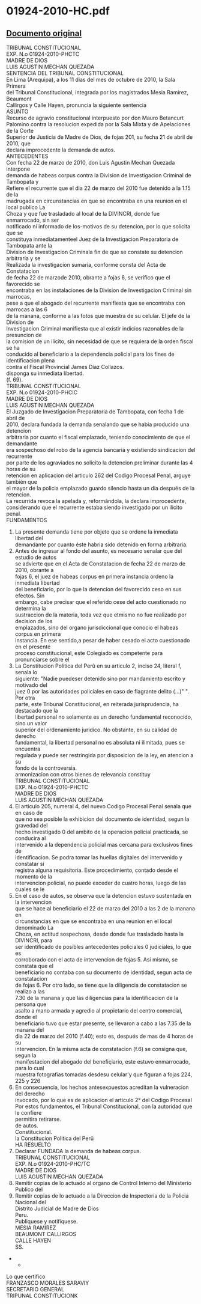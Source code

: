 
01924-2010-HC.pdf
=================
  
[Documento original](https://tc.gob.pe/jurisprudencia/2010/01924-2010-HC.pdf)  
---  
TRIBUNAL CONSTITUCIONAL  
EXP. N.o 01924-2010-PHCTC  
MADRE DE DIOS  
LUIS AGUSTIN MECHAN QUEZADA  
SENTENCIA DEL TRIBUNAL CONSTITUCIONAL  
En Lima (Arequipa), a los 11 dias del mes de octubre de 2010, la Sala Primera  
del Tribunal Constitucional, integrada por los magistrados Mesia Ramirez, Beaumont  
Callirgos y Calle Hayen, pronuncia la siguiente sentencia  
ASUNTO  
Recurso de agravio constitucional interpuesto por don Mauro Betancurt  
Palomino contra la resolucion expedida por la Sala Mixta y de Apelaciones de la Corte  
Superior de Justicia de Madre de Dios, de fojas 201, su fecha 21 de abril de 2010, que  
declara improcedente la demanda de autos.  
ANTECEDENTES  
Con fecha 22 de marzo de 2010, don Luis Agustin Mechan Quezada interpone  
demanda de habeas corpus contra la Division de Investigacion Criminal de Tambopata y  
Refiere el recurrente que el dia 22 de marzo del 2010 fue detenido a la 1.15 de la  
madrugada en circunstancias en que se encontraba en una reunion en el local publico La  
Choza y que fue trasladado al local de la DIVINCRI, donde fue enmarrocado, sin ser  
notificado ni informado de los-motivos de su detencion, por lo que solicita que se  
constituya inmediatamenteel Juez de la Investigacion Preparatoria de Tambopata ante la  
Division de Investigacion Criminala fin de que se constate su detencion arbitraria y se  
Realizada la investigacion sumaria, conforme consta del Acta de Constatacion  
de fecha 22 de marzode 2010, obrante a fojas 6, se verifico que el favorecido se  
encontraba en las instalaciones de la Division de Investigacion Criminal sin marrocas,  
pese a que el abogado del recurrente manifiesta que se encontraba con marrocas a las 6  
de la manana, çonforme a las fotos que muestra de su celular. El jefe de la Division de  
Investigacion Criminal manifiesta que al existir indicios razonables de la presuncion de  
la comision de un ilicito, sin necesidad de que se requiera de la orden fiscal se ha  
conducido al beneficiario a la dependencia policial para los fines de identificacion plena  
contra el Fiscal Provincial James Diaz Collazos.  
disponga su inmediata libertad.  
(f. 69).  
TRIBUNAL CONSTITUCIONAL  
EXP. N.o 01924-2010-PHCIC  
MADRE DE DIOS  
LUIS AGUSTIN MECHAN QUEZADA  
El Juzgado de Investigacion Preparatoria de Tambopata, con fecha 1 de abril de  
2010, declara fundada la demanda senalando que se habia producido una detencion  
arbitraria por cuanto el fiscal emplazado, teniendo conocimiento de que el demandante  
era sospechoso del robo de la agencia bancaria y existiendo sindicacion del recurrente  
por parte de los agraviados no solicito la detencion preliminar durante las 4 horas de su  
retencion en aplicacion del articulo 262 del Codigo Procesal Penal, arguye también que  
el mayor de la policia emplazado guardo silencio hasta un dia después de la retencion.  
La recurrida revoca la apelada y, reformândola, la declara improcedente,  
considerando que el recurrente estaba siendo investigado por un ilicito penal.  
FUNDAMENTOS  
1. La presente demanda tiene por objeto que se ordene la inmediata libertad del  
demandante por cuanto éste habria sido detenido en forma arbitraria.  
2. Antes de ingresar al fondo del asunto, es necesario senalar que del estudio de autos  
se advierte que en el Acta de Constatacion de fecha 22 de marzo de 2010, obrante a  
fojas 6, el juez de habeas corpus en primera instancia ordeno la inmediata libertad  
del beneficiario, por lo que la detencion del favorecido ceso en sus efectos. Sin  
embargo, cabe precisar que el referido cese del acto cuestionado no determina la  
sustraccion de la materia, toda vez que etmismo no fue realizado por decision de los  
emplazados, sino del organo jurisdiccional que conocio el habeas corpus en primera  
instancia. En ese sentido,a pesar de haber cesado el acto cuestionado en el presente  
proceso constitucional, este Colegiado es competente para pronunciarse sobre el  
3. La Constitucion Politica del Perû en su articulo 2, inciso 24, literal f, senala lo  
siguiente: "Nadie puedeser detenido sino por mandamiento escrito y motivado del  
juez 0 por las autoridades policiales en caso de flagrante delito (...)" ". Por otra  
parte, este Tribunal Constitucional, en reiterada jurisprudencia, ha destacado que la  
libertad personal no solamente es un derecho fundamental reconocido, sino un valor  
superior del ordenamiento juridico. No obstante, en su calidad de derecho  
fundamental, la libertad personal no es absoluta ni ilimitada, pues se encuentra  
regulada y puede ser restringida por disposicion de la ley, en atencion a su  
fondo de la controversia.  
armonizacion con otros bienes de relevancia constituy  
TRIBUNAL CONSTITUCIONAL  
EXP. N.o 01924-2010-PHCTC  
MADRE DE DIOS  
LUIS AGUSTIN MECHAN QUEZADA  
4. El articulo 205, numeral 4, del nuevo Codigo Procesal Penal senala que en caso de  
que no sea posible la exhibicion del documento de identidad, segun la gravedad del  
hecho investigado 0 del ambito de la operacion policial practicada, se conducira al  
intervenido a la dependencia policial mas cercana para exclusivos fines de  
identificacion. Se podra tomar las huellas digitales del intervenido y constatar si  
registra alguna requisitoria. Este procedimiento, contado desde el momento de la  
intervencion policial, no puede exceder de cuatro horas, luego de las cuales se le  
5. En el caso de autos, se observa que la detencion estuvo sustentada en la intervencion  
que se hace al beneficiario el 22 de marzo del 2010 a las 2 de la manana en  
circunstancias en que se encontraba en una reunion en el local denominado La  
Choza, en actitud sospechosa, desde donde fue trasladado hasta la DIVINCRI, para  
ser identificado de posibles antecedentes policiales 0 judiciales, lo que es  
corroborado con el acta de intervencion de fojas 5. Asi mismo, se constata que el  
beneficiario no contaba con su documento de identidad, segun acta de constatacion  
de fojas 6. Por otro lado, se tiene que la diligencia de constatacion se realizo a las  
7.30 de la manana y que las diligencias para la identificacion de la persona que  
asalto a mano armada y agredio al propietario del centro comercial, donde el  
beneficiario tuvo que estar presente, se llevaron a cabo a las 7.35 de la manana del  
dia 22 de marzo del 2010 (f.40); esto es, después de mas de 4 horas de su  
intervencion. En la misma acta de constatacion (f.6) se consigna que, segun la  
manifestacion del abogado del benefiçiario, este estuvo enmarrocado, para lo cual  
muestra fotografias tomadas desdesu celular'y que figuran a fojas 224, 225 y 226  
6. En consecuencia, los hechos antesexpuestos acreditan la vulneracion del derecho  
invocado, por lo que es de aplicacion el articulo 2° del Codigo Procesal  
Por estos fundamentos, el Tribunal Constitucional, con la autoridad que le confiere  
permitira retirarse.  
de autos.  
Constitucional.  
la Constitucion Politica del Perû  
HA RESUELTO  
1. Declarar FUNDADA la demanda de habeas corpus.  
TRIBUNAL CONSTITUCIONAL  
EXP. N.o 01924-2010-PHC/TC  
MADRE DE DIOS  
LUIS AGUSTIN MECHAN QUEZADA  
2. Remitir copias de lo actuado al organo de Control Interno del Ministerio Publico del  
3. Remitir copias de lo actuado a la Direccion de Inspectoria de la Policia Nacional del  
Distrito Judicial de Madre de Dios  
Peru.  
Publiquese y notifiquese.  
MESIA RAMIREZ  
BEAUMONT CALLIRGOS  
CALLE HAYEN  
SS.  
- -  
Lo que certifico  
FRANZASCO MORALES SARAVIY  
SECRETARIO GENERAL  
TRIPUNAL CONSTITUCIONK